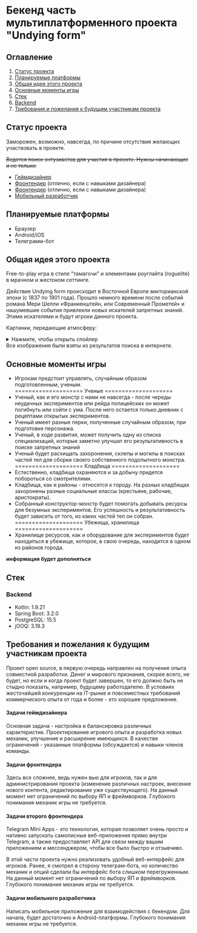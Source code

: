 # Бекенд часть мультиплатформенного проекта "Undying form"

## Оглавление

1. [Статус проекта](#Статус-проекта)
2. [Планируемые платформы](#Планируемые-платформы)
3. [Общая идея этого проекта](#Общая-идея-этого-проекта)
4. [Основные моменты игры](#Основные-моменты-игры)
5. [Стек](#Стек)
6. [Backend](#Backend)
7. [Требования и пожелания к будущим участникам проекта](#Требования-и-пожелания-к-будущим-участникам-проекта)

## Статус проекта

Заморожен, возможно, навсегда, по причине отсутствия желающих участвовать в проекте.

~~Ведется поиск энтузиастов для участия в проекте. Нужны начинающие и не только:~~

- [Геймдизайнер](#Задачи-геймдизайнера)
- [Фронтендер](#Задачи-фронтендера) (отлично, если с навыками дизайнера)
- [Фронтендер](#Задачи-второго-фронтендера) (отлично, если с навыками дизайнера)
- [Мобильный разработчик](#Задачи-мобильного-разработчика)

## Планируемые платформы

- Браузер
- Android/iOS
- Телеграмм-бот

## Общая идея этого проекта

Free-to-play игра в стиле "тамагочи" и элементами роуглайта (roguelite) в мрачном и жестоком сеттинге.

Действие Undying form происходит в Восточной Европе викторианской эпохи (с 1837 по 1901 года). Прошло
немного времени после событий романа Мери Шелли «Франкенштейн, или Современный Прометей» и нашумевшие события привлекли
новых искателей запретных знаний. Этими искателями и будут игроки данного проекта.

Картинки, передающие атмосферу:
<details>
  <summary>Нажмите, чтобы открыть спойлер</summary>

![image info](images/atmosphere_1.jpg)
![image info](images/atmosphere_2.jpg)
![image info](images/atmosphere_3.jpg)
![image info](images/atmosphere_4.jpg)
</details>
Все изображения были взяты из результатов поиска в интернете.

## Основные моменты игры

- Игрокам предстоит управлять, случайным образом подготовленным, ученым.
  </br>==================== Ученые ====================</br>
- Ученый, как и его монстр с нами не навсегда - после череды неудачных экспериментов или рейда полицейских он может
  погибнуть или сойти с ума. После него остается только дневник с рецептами открытых экспериментов.
- Ученый имеет разные перки, полученные случайным образом, при подготовке персонажа.
- Ученый, в ходе развития, может получить одну из списка специализаций, которые заметно улучшат его результативность в
  поиске запретных знаний
- Ученый будет расхищать захоронения, склепы и могилы в поисках частей тел для сборки своего собственного
  подопытного монстра.
  </br>==================== Кладбища ====================</br>
- Естественно, кладбища охраняются и за добычу придется побороться со смотрителями.
- Кладбища, как и районы - относятся к городу. На разных кладбищах захоронены разные социальные классы (крестьяне,
  рабочие, аристократы).
- Собранный конструктор-монстр будет помогать добывать ресурсы для безумных экспериментов. Его успешность и
  результативность будет зависеть от того, из каких частей тел он собран.
  </br>==================== Убежища, хранилища ====================</br>
- Хранилище ресурсов, как и оборудование для экспериментов будет находиться в убежище, которое, в свою очередь,
  находится в одном из районов города.

**информация будет дополняться**

## Стек

### Backend

- Kotlin: 1.9.21
- Spring Boot: 3.2.0
- PostgreSQL: 15.5
- jOOQ: 3.19.3

## Требования и пожелания к будущим участникам проекта

Проект open source, в первую очередь направлен на получение опыта совместной разработки. Денег и мирового признания,
скорее всего, не будет, но если и когда проект будет завершен, то его должно быть не стыдно показать, например, будущему
работодателю. В условиях жесточайшей конкуренции на IT-рынке и повсеместных требований коммерческого опыта от года и
более - это хорошее предложение.

#### Задачи геймдизайнера

Основная задача - настройка и балансировка различных характеристик. Проектирование игрового опыта и разработка новых
механик, улучшение и расширение имеющихся. В качестве ограничений - указанные платформы (обсуждается) и навыки членов
команды.

#### Задачи фронтендера

Здесь все сложнее, ведь нужен вью для игроков, так и для администрирования проекта (изменение различных настроек,
внесение нового контента, редактирование уже существующего). На данный момент нет ограничений по выбору ЯП и
фреймворков. Глубокого понимания механик игры не требуется.

#### Задачи второго фронтендера

Telegram Mini Apps - это технология, которая позволяет очень просто и нативно запускать самописные веб-приложения прямо
внутри Telegram, а также предоставляет API для связи между вашим приложением и мессенджером, чтобы все было быстро и
отзывчиво.

В этой части проекта нужно реализовать удобный веб-интерфейс для игроков. Ранее, я смотрел в сторону телеграм-бота, но
количество механик и опций сделали бы интерфейс бота слишком перегруженным. На данный момент нет ограничений по выбору
ЯП и фреймворков. Глубокого понимания механик игры не требуется.

#### Задачи мобильного разработчика

Написать мобильное приложение для взаимодействия с бекендом. Для начала, будет достаточно и Android-платформы. Глубокого
понимания механик игры не требуется.